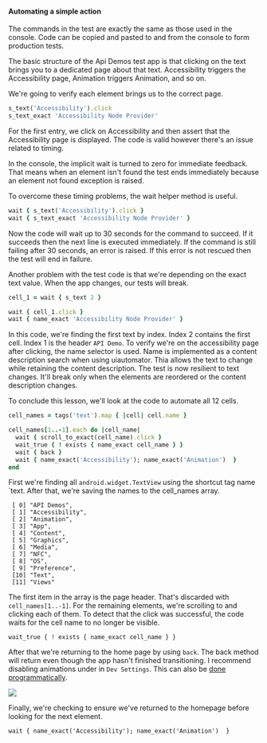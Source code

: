 #### Automating a simple action

The commands in the test are exactly the same as those used in the console.
Code can be copied and pasted to and from the console to form production tests.

The basic structure of the Api Demos test app is that clicking on the text
brings you to a dedicated page about that text. Accessibility triggers the
Accessibility page, Animation triggers Animation, and so on.

We're going to verify each element brings us to the correct page.

```ruby
s_text('Accessibility').click
s_text_exact 'Accessibility Node Provider'
```

For the first entry, we click on Accessibility and then assert that the
Accessibility page is displayed. The code is valid however there's an issue
related to timing.

In the console, the implicit wait is turned to zero for immediate feedback.
That means when an element isn't found the test ends immediately because an
element not found exception is raised.

To overcome these timing problems, the wait helper method is useful.

```ruby
wait { s_text('Accessibility').click }
wait { s_text_exact 'Accessibility Node Provider' }
```

Now the code will wait up to 30 seconds for the command to succeed. If it
succeeds then the next line is executed immediately. If the
command is still failing after 30 seconds, an error is raised. If this error
is not rescued then the test will end in failure.

Another problem with the test code is that we're depending on the exact text
value. When the app changes, our tests will break.

```ruby
cell_1 = wait { s_text 2 }

wait { cell_1.click }
wait { name_exact 'Accessibility Node Provider' }
```

In this code, we're finding the first text by index. Index 2 contains the
first cell. Index 1 is the header `API Demo`. To verify we're on the
accessibility page after clicking, the name selector is used. Name is
implemented as a content description search when using uiautomator. Thia
allows the text to change while retaining the content description. The test
is now resilient to text changes. It'll break only when the elements are
reordered or the content description changes.

To conclude this lesson, we'll look at the code to automate all 12 cells.

```ruby
cell_names = tags('text').map { |cell| cell.name }

cell_names[1..-1].each do |cell_name|
  wait { scroll_to_exact(cell_name).click }
  wait_true { ! exists { name_exact cell_name } }
  wait { back }
  wait { name_exact('Accessibility'); name_exact('Animation')  }
end
```

First we're finding all `android.widget.TextView` using the shortcut tag name
 `text. After that, we're saving the names to the cell_names array.

```
 [ 0] "API Demos",
 [ 1] "Accessibility",
 [ 2] "Animation",
 [ 3] "App",
 [ 4] "Content",
 [ 5] "Graphics",
 [ 6] "Media",
 [ 7] "NFC",
 [ 8] "OS",
 [ 9] "Preference",
 [10] "Text",
 [11] "Views"
```

The first item in the array is the page header. That's discarded with
`cell_names[1..-1]`. For the remaining elements, we're scrolling to and
clicking each of them. To detect that the click was successful,
the code waits for the cell name to no longer be visible.

`wait_true { ! exists { name_exact cell_name } }`

After that we're returning to the home page by using `back`. The back method
will return even though the app hasn't finished transitioning. I recommend
disabling animations under in `Dev Settings`. This can also be [done programmatically](https://code.google.com/p/android-test-kit/wiki/DisablingAnimations).

![](animation_off.png)

Finally, we're checking to ensure we've returned to the homepage before
looking for the next element.

`wait { name_exact('Accessibility'); name_exact('Animation')  }`